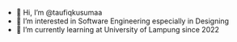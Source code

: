 - 👋 Hi, I’m @taufiqkusumaa
- 👀 I’m interested in Software Engineering especially in Designing 
- 🌱 I’m currently learning at University of Lampung since 2022 

<!---
taufiqkusumaa/taufiqkusumaa is a ✨ special ✨ repository because its `README.md` (this file) appears on your GitHub profile.
You can click the Preview link to take a look at your changes.
--->
